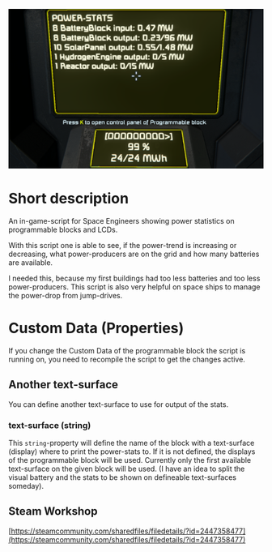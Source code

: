 ![Thumbnail](thumb.png)

# Short description
An in-game-script for Space Engineers showing power statistics on programmable blocks and LCDs.

With this script one is able to see, if the power-trend is increasing or decreasing, what power-producers are on the grid and how many batteries are available.

I needed this, because my first buildings had too less batteries and too less power-producers. This script is also very helpful on space ships to manage the power-drop from jump-drives.

# Custom Data (Properties)
If you change the Custom Data of the programmable block the script is running on, you need to recompile the script to get the changes active.

## Another text-surface
You can define another text-surface to use for output of the stats.

### text-surface (string)

This `string`-property will define the name of the block with a text-surface (display) where to print the power-stats to. If it is not defined, the displays of the programmable block will be used.
Currently only the first available text-surface on the given block will be used. (I have an idea to split the visual battery and the stats to be shown on defineable text-surfaces someday).

## Steam Workshop

[https://steamcommunity.com/sharedfiles/filedetails/?id=2447358477](https://steamcommunity.com/sharedfiles/filedetails/?id=2447358477)
